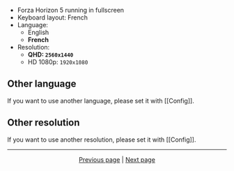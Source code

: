 - Forza Horizon 5 running in fullscreen
- Keyboard layout: French
- Language:
  - English
  - **French**
- Resolution: 
  - **QHD: `2560x1440`**
  - HD 1080p: `1920x1080`

## Other language

If you want to use another language, please set it with [[Config]].

## Other resolution

If you want to use another resolution, please set it with [[Config]].

<hr>

<div align="center">
<a href="https://github.com/kevingrillet/Py-ForzaHorizon5-Tools/wiki/Config">Previous page</a>
|
<a href="https://github.com/kevingrillet/Py-ForzaHorizon5-Tools/wiki/Get-Started">Next page</a>
</div>
